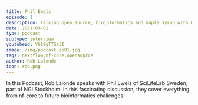 ```yaml
---
title: Phil Ewels
episode: 1
description: Talking open source, bioinformatics and maple syrup with Phil Ewels of SciLifeLab
date: 2021-03-02
type: podcast
subtype: interview
youtubeid: Y619gTTSz3I
image: /img/podcast_ep01.jpg
tags: nextflow,nf-core,opensource
author: Rob Lalonde
icon: rob.png
---
```


In this Podcast, Rob Lalonde speaks with Phil Ewels of SciLifeLab Sweden, part of NGI Stockholm.
In this fascinating discussion, they cover everything from nf-core to future bioinformatics challenges.
